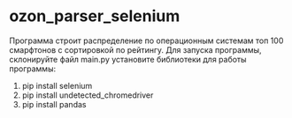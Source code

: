 # ozon_parser_selenium
Программа строит распределение по операционным системам топ 100 смарфтонов с сортировкой по рейтингу.
Для запуска программы, склонируйте файл main.py
установите библиотеки для работы программы:
  1) pip install selenium
  2) pip install undetected_chromedriver
  3) pip install pandas
